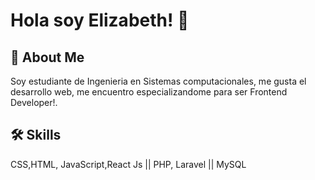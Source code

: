 # Hola soy Elizabeth! 👋

## 🚀 About Me
Soy estudiante de Ingenieria en Sistemas computacionales, me gusta el desarrollo web, me encuentro especializandome para ser Frontend Developer!.


## 🛠 Skills
CSS,HTML, JavaScript,React Js || 
PHP, Laravel ||
MySQL





<!--
**LiizgdDev/LiizgdDev** is a ✨ _special_ ✨ repository because its `README.md` (this file) appears on your GitHub profile.

Here are some ideas to get you started:

- 🔭 I’m currently working on ...
- 🌱 I’m currently learning ...
- 👯 I’m looking to collaborate on ...
- 🤔 I’m looking for help with ...
- 💬 Ask me about ...
- 📫 How to reach me: ...
- 😄 Pronouns: ...
- ⚡ Fun fact: ...
-->
